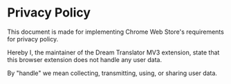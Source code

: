 # Privacy Policy

This document is made for implementing Chrome Web Store's requirements for privacy policy.

Hereby I, the maintainer of the Dream Translator MV3 extension, state that this browser extension does not handle any user data.

By "handle" we mean collecting, transmitting, using, or sharing user data.
